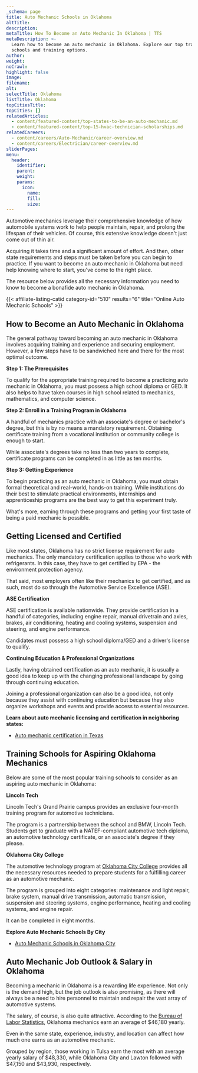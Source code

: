 ```yaml
---
_schema: page
title: Auto Mechanic Schools in Oklahoma
altTitle:
description:
metaTitle: How To Become an Auto Mechanic In Oklahoma | TTS
metaDescription: >-
  Learn how to become an auto mechanic in Oklahoma. Explore our top trade
  schools and training options. 
author:
weight:
noCrawl:
highlight: false
image:
filename:
alt:
selectTitle: Oklahoma
listTitle: Oklahoma
topCitiesTitle:
topCities: []
relatedArticles:
  - content/featured-content/top-states-to-be-an-auto-mechanic.md
  - content/featured-content/top-15-hvac-technician-scholarships.md
relatedCareers:
  - content/careers/Auto-Mechanic/career-overview.md
  - content/careers/Electrician/career-overview.md
sliderPages:
menu:
  header:
    identifier:
    parent:
    weight:
    params:
      icon:
        name:
        fill:
        size:
---
```

Automotive mechanics leverage their comprehensive knowledge of how automobile systems work to help people maintain, repair, and prolong the lifespan of their vehicles. Of course, this extensive knowledge doesn't just come out of thin air.

Acquiring it takes time and a significant amount of effort. And then, other state requirements and steps must be taken before you can begin to practice. If you want to become an auto mechanic in Oklahoma but need help knowing where to start, you've come to the right place.

The resource below provides all the necessary information you need to know to become a bonafide auto mechanic in Oklahoma.

{{< affiliate-listing-catid category-id="510" results="6" title="Online Auto Mechanic Schools" >}}

## **How to Become an Auto Mechanic in Oklahoma**

The general pathway toward becoming an auto mechanic in Oklahoma involves acquiring training and experience and securing employment. However, a few steps have to be sandwiched here and there for the most optimal outcome.

**Step 1: The Prerequisites**

To qualify for the appropriate training required to become a practicing auto mechanic in Oklahoma, you must possess a high school diploma or GED. It also helps to have taken courses in high school related to mechanics, mathematics, and computer science.

**Step 2: Enroll in a Training Program in Oklahoma**

A handful of mechanics practice with an associate's degree or bachelor's degree, but this is by no means a mandatory requirement. Obtaining certificate training from a vocational institution or community college is enough to start.

While associate's degrees take no less than two years to complete, certificate programs can be completed in as little as ten months.

**Step 3: Getting Experience**

To begin practicing as an auto mechanic in Oklahoma, you must obtain formal theoretical and real-world, hands-on training. While institutions do their best to stimulate practical environments, internships and apprenticeship programs are the best way to get this experiment truly.

What's more, earning through these programs and getting your first taste of being a paid mechanic is possible.

## **Getting Licensed and Certified**

Like most states, Oklahoma has no strict license requirement for auto mechanics. The only mandatory certification applies to those who work with refrigerants. In this case, they have to get certified by EPA - the environment protection agency.

That said, most employers often like their mechanics to get certified, and as such, most do so through the Automotive Service Excellence (ASE).

**ASE Certification**

ASE certification is available nationwide. They provide certification in a handful of categories, including engine repair, manual drivetrain and axles, brakes, air conditioning, heating and cooling systems, suspension and steering, and engine performance.

Candidates must possess a high school diploma/GED and a driver's license to qualify.

**Continuing Education & Professional Organizations**

Lastly, having obtained certification as an auto mechanic, it is usually a good idea to keep up with the changing professional landscape by going through continuing education.

Joining a professional organization can also be a good idea, not only because they assist with continuing education but because they also organize workshops and events and provide access to essential resources.

**Learn about auto mechanic licensing and certification in neighboring states:**

* [Auto mechanic certification in Texas](https://toptradeschools.com/near-you/auto-mechanic/texas/)

## **Training Schools for Aspiring Oklahoma Mechanics**

Below are some of the most popular training schools to consider as an aspiring auto mechanic in Oklahoma:

**Lincoln Tech**

Lincoln Tech's Grand Prairie campus provides an exclusive four-month training program for automotive technicians.

The program is a partnership between the school and BMW, Lincoln Tech. Students get to graduate with a NATEF-compliant automotive tech diploma, an automotive technology certificate, or an associate's degree if they please.

**Oklahoma City College**

The automotive technology program at [Oklahoma City College](https://www.occc.edu/) provides all the necessary resources needed to prepare students for a fulfilling career as an automotive mechanic.

The program is grouped into eight categories: maintenance and light repair, brake system, manual drive transmission, automatic transmission, suspension and steering systems, engine performance, heating and cooling systems, and engine repair.

It can be completed in eight months.

**Explore Auto Mechanic Schools By City**

* [Auto Mechanic Schools in Oklahoma City](https://toptradeschools.com/near-you/auto-mechanic/oklahoma/oklahoma-city/)

## **Auto Mechanic Job Outlook & Salary in Oklahoma**

Becoming a mechanic in Oklahoma is a rewarding life experience. Not only is the demand high, but the job outlook is also promising, as there will always be a need to hire personnel to maintain and repair the vast array of automotive systems.

The salary, of course, is also quite attractive. According to the [Bureau of Labor Statistics](https://www.bls.gov/oes/current/oes_ok.htm), Oklahoma mechanics earn an average of $46,180 yearly.

Even in the same state, experience, industry, and location can affect how much one earns as an automotive mechanic.

Grouped by region, those working in Tulsa earn the most with an average yearly salary of $48,330, while Oklahoma City and Lawton followed with $47,150 and $43,930, respectively.